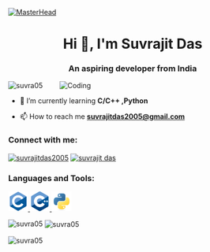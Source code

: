 [![MasterHead](https://user-images.githubusercontent.com/115386517/225841791-e6eb2fcf-6de1-45ec-a5e8-0c321f0af245.gif)](https://suvrajitdas.io)
<h1 align="center">Hi 👋, I'm Suvrajit Das</h1>
<h3 align="center">An aspiring developer from India</h3>
<img align="right" alt="Coding" width="400" src="https://cdn.dribbble.com/users/1187836/screenshots/6539429/programer.gif">

<p align="left"> <img src="https://komarev.com/ghpvc/?username=suvra05&label=Profile%20views&color=0e75b6&style=flat" alt="suvra05" /> </p>

- 🌱 I’m currently learning **C/C++ ,Python**

- 📫 How to reach me **suvrajitdas2005@gmail.com**

<h3 align="left">Connect with me:</h3>
<p align="left">
<a href="https://twitter.com/suvrajitdas2005" target="blank"><img align="center" src="https://raw.githubusercontent.com/rahuldkjain/github-profile-readme-generator/master/src/images/icons/Social/twitter.svg" alt="suvrajitdas2005" height="30" width="40" /></a>
<a href="https://www.linkedin.com/in/suvrajit-das-3637322b2?utm_source=share&utm_campaign=share_via&utm_content=profile&utm_medium=android_app" target="blank"><img align="center" src="https://raw.githubusercontent.com/rahuldkjain/github-profile-readme-generator/master/src/images/icons/Social/linked-in-alt.svg" alt="suvrajit das" height="30" width="40" /></a>
</p>

<h3 align="left">Languages and Tools:</h3>
<p align="left"> <a href="https://www.cprogramming.com/" target="_blank" rel="noreferrer"> <img src="https://raw.githubusercontent.com/devicons/devicon/master/icons/c/c-original.svg" alt="c" width="40" height="40"/> </a> <a href="https://www.w3schools.com/cpp/" target="_blank" rel="noreferrer"> <img src="https://raw.githubusercontent.com/devicons/devicon/master/icons/cplusplus/cplusplus-original.svg" alt="cplusplus" width="40" height="40"/> </a> <a href="https://www.python.org" target="_blank" rel="noreferrer"> <img src="https://raw.githubusercontent.com/devicons/devicon/master/icons/python/python-original.svg" alt="python" width="40" height="40"/> </a> </p>

<p><img align="left" src="https://github-readme-stats.vercel.app/api/top-langs?username=suvra05&show_icons=true&locale=en&layout=compact" alt="suvra05" /></p>

<p>&nbsp;<img align="center" src="https://github-readme-stats.vercel.app/api?username=suvra05&show_icons=true&locale=en" alt="suvra05" /></p>

<p><img align="center" src="https://github-readme-streak-stats.herokuapp.com/?user=suvra05&" alt="suvra05" /></p>

